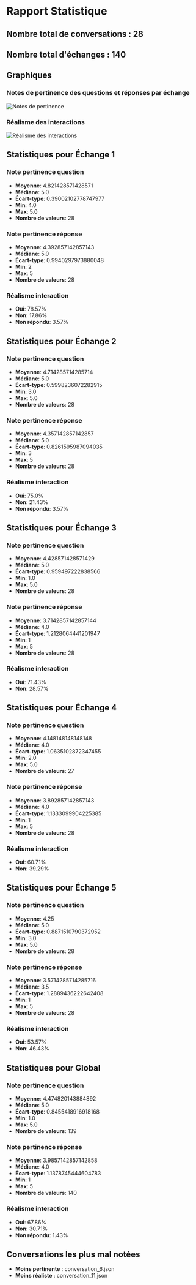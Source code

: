 # Rapport Statistique

## Nombre total de conversations : 28
## Nombre total d'échanges : 140

## Graphiques

### Notes de pertinence des questions et réponses par échange

![Notes de pertinence](notes_pertinence.png)

### Réalisme des interactions

![Réalisme des interactions](realisme_interaction.png)

## Statistiques pour Échange 1
### Note pertinence question
- **Moyenne**: 4.821428571428571
- **Médiane**: 5.0
- **Écart-type**: 0.39002102778747977
- **Min**: 4.0
- **Max**: 5.0
- **Nombre de valeurs**: 28
### Note pertinence réponse
- **Moyenne**: 4.392857142857143
- **Médiane**: 5.0
- **Écart-type**: 0.9940297973880048
- **Min**: 2
- **Max**: 5
- **Nombre de valeurs**: 28
### Réalisme interaction
- **Oui**: 78.57%
- **Non**: 17.86%
- **Non répondu**: 3.57%

## Statistiques pour Échange 2
### Note pertinence question
- **Moyenne**: 4.714285714285714
- **Médiane**: 5.0
- **Écart-type**: 0.5998236072282915
- **Min**: 3.0
- **Max**: 5.0
- **Nombre de valeurs**: 28
### Note pertinence réponse
- **Moyenne**: 4.357142857142857
- **Médiane**: 5.0
- **Écart-type**: 0.8261595987094035
- **Min**: 3
- **Max**: 5
- **Nombre de valeurs**: 28
### Réalisme interaction
- **Oui**: 75.0%
- **Non**: 21.43%
- **Non répondu**: 3.57%

## Statistiques pour Échange 3
### Note pertinence question
- **Moyenne**: 4.428571428571429
- **Médiane**: 5.0
- **Écart-type**: 0.959497222838566
- **Min**: 1.0
- **Max**: 5.0
- **Nombre de valeurs**: 28
### Note pertinence réponse
- **Moyenne**: 3.7142857142857144
- **Médiane**: 4.0
- **Écart-type**: 1.2128064441201947
- **Min**: 1
- **Max**: 5
- **Nombre de valeurs**: 28
### Réalisme interaction
- **Oui**: 71.43%
- **Non**: 28.57%

## Statistiques pour Échange 4
### Note pertinence question
- **Moyenne**: 4.148148148148148
- **Médiane**: 4.0
- **Écart-type**: 1.0635102872347455
- **Min**: 2.0
- **Max**: 5.0
- **Nombre de valeurs**: 27
### Note pertinence réponse
- **Moyenne**: 3.892857142857143
- **Médiane**: 4.0
- **Écart-type**: 1.1333099904225385
- **Min**: 1
- **Max**: 5
- **Nombre de valeurs**: 28
### Réalisme interaction
- **Oui**: 60.71%
- **Non**: 39.29%

## Statistiques pour Échange 5
### Note pertinence question
- **Moyenne**: 4.25
- **Médiane**: 5.0
- **Écart-type**: 0.8871510790372952
- **Min**: 3.0
- **Max**: 5.0
- **Nombre de valeurs**: 28
### Note pertinence réponse
- **Moyenne**: 3.5714285714285716
- **Médiane**: 3.5
- **Écart-type**: 1.2889436222642408
- **Min**: 1
- **Max**: 5
- **Nombre de valeurs**: 28
### Réalisme interaction
- **Oui**: 53.57%
- **Non**: 46.43%

## Statistiques pour Global
### Note pertinence question
- **Moyenne**: 4.474820143884892
- **Médiane**: 5.0
- **Écart-type**: 0.8455418916918168
- **Min**: 1.0
- **Max**: 5.0
- **Nombre de valeurs**: 139
### Note pertinence réponse
- **Moyenne**: 3.9857142857142858
- **Médiane**: 4.0
- **Écart-type**: 1.1378745444604783
- **Min**: 1
- **Max**: 5
- **Nombre de valeurs**: 140
### Réalisme interaction
- **Oui**: 67.86%
- **Non**: 30.71%
- **Non répondu**: 1.43%

## Conversations les plus mal notées
- **Moins pertinente** : conversation_6.json
- **Moins réaliste** : conversation_11.json
